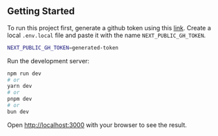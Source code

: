 ## Getting Started

To run this project first, generate a github token using this [link](https://github.com/settings/tokens?type=beta).
Create a local `.env.local` file and paste it with the name `NEXT_PUBLIC_GH_TOKEN`.

```bash
NEXT_PUBLIC_GH_TOKEN=generated-token
```

Run the development server:

```bash
npm run dev
# or
yarn dev
# or
pnpm dev
# or
bun dev
```

Open [http://localhost:3000](http://localhost:3000) with your browser to see the result.
